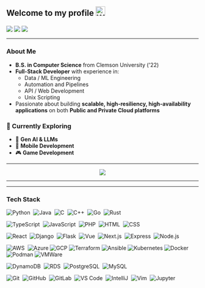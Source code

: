 <h2 align="left">

  Welcome to my profile
    <img src="https://raw.githubusercontent.com/Tarikul-Islam-Anik/Animated-Fluent-Emojis/master/Emojis/Hand%20gestures/Waving%20Hand.png" alt="Waving Hand" width="25" height="25" />
</h2>

<p align="left">
<a href="https://mikebrandin.com"><img src="https://img.shields.io/badge/Portfolio Website-222222?style=for-the-badge&logo=none%20Pages&logoColor=white"/></a>
<a href="https://linkedin.com/in/mikebrandin"><img src="https://img.shields.io/badge/-LinkedIn-0077B5?style=for-the-badge&logo=linkedin&logoColor=white"/></a>
<a href="https://twitter.com/mikejbrandin"><img src="https://img.shields.io/badge/-Twitter-1DA1F2?style=for-the-badge&logo=twitter&logoColor=white"/></a>
</p>

---

### About Me  
- **B.S. in Computer Science** from Clemson University ('22)  
- **Full-Stack Developer** with experience in:  
  - Data / ML Engineering  
  - Automation and Pipelines
  - API / Web Development
  - Unix Scripting
- Passionate about building **scalable, high-resiliency, high-availability applications** on both **Public and Private Cloud platforms**  

### 🚀 Currently Exploring  
- 🧠 **Gen AI & LLMs**  
- 📱 **Mobile Development**  
- 🎮 **Game Development**  

---

<p align="center"><img src="https://github-readme-stats.vercel.app/api/top-langs/?username=mikebrandin&layout=compact&hide=HTML&theme=github_dark"></p>

---

---

### Tech Stack

<!--  Backend -->

![Python](https://img.shields.io/badge/-Python-05122A?style=flat&logo=python)&nbsp;
![Java](https://img.shields.io/badge/-Java-05122A?style=flat&logo=openjdk&logoColor=FFA518)&nbsp;
![C](https://img.shields.io/badge/-C-05122A?style=flat&logo=C&logoColor=A8B9CC)&nbsp;
![C++](https://img.shields.io/badge/-C++-05122A?style=flat&logo=C%2B%2B&logoColor=00599C)&nbsp;
![Go](https://img.shields.io/badge/-Go-05122A?style=flat&logo=go&logoColor=00ADD8)&nbsp;
![Rust](https://img.shields.io/badge/-Rust-05122A?style=flat&logo=rust&logoColor=E57324)&nbsp;

<!--  Frontend -->

![TypeScript](https://img.shields.io/badge/-TypeScript-05122A?style=flat&logo=typescript)&nbsp;
![JavaScript](https://img.shields.io/badge/-JavaScript-05122A?style=flat&logo=javascript)&nbsp;
![PHP](https://img.shields.io/badge/-PHP-05122A?style=flat&logo=php&logoColor=777BB4)&nbsp;
![HTML](https://img.shields.io/badge/-HTML-05122A?style=flat&logo=HTML5)&nbsp;
![CSS](https://img.shields.io/badge/-CSS-05122A?style=flat&logo=CSS3&logoColor=1572B6)&nbsp;

<!--  Web Frameworks -->

![React](https://img.shields.io/badge/-React-05122A?style=flat&logo=react&logoColor=61DAFB)&nbsp;
![Django](https://img.shields.io/badge/-Django-05122A?style=flat&logo=django&logoColor=092E20)&nbsp;
![Flask](https://img.shields.io/badge/-Flask-05122A?style=flat&logo=flask)&nbsp;
![Vue](https://img.shields.io/badge/-Vue-05122A?style=flat&logo=vue.js&logoColor=4FC08D)&nbsp;
![Next.js](https://img.shields.io/badge/-Next.js-05122A?style=flat&logo=next.js&logoColor=white)&nbsp;
![Express](https://img.shields.io/badge/-Express-05122A?style=flat&logo=express&logoColor=white)&nbsp;
![Node.js](https://img.shields.io/badge/-Node.js-05122A?style=flat&logo=node.js&logoColor=339933)&nbsp;

<!--  Cloud / Infra -->

![AWS](https://img.shields.io/badge/-AWS-05122A?style=flat&logo=amazon&logoColor=FF9900)&nbsp;
![Azure](https://img.shields.io/badge/-Azure-05122A?style=flat&logo=microsoft-azure&logoColor=0089D6)
![GCP](https://img.shields.io/badge/-Google_Cloud-05122A?style=flat&logo=google-cloud&logoColor=4285F4)
![Terraform](https://img.shields.io/badge/-Terraform-05122A?style=flat&logo=terraform&logoColor=7B42BC)
![Ansible](https://img.shields.io/badge/-Ansible-05122A?style=flat&logo=ansible&logoColor=white)
![Kubernetes](https://img.shields.io/badge/-Kubernetes-05122A?style=flat&logo=kubernetes&logoColor=3069DE)
![Docker](https://img.shields.io/badge/-Docker-05122A?style=flat&logo=docker&logoColor=2CA5E0)
![Podman](https://img.shields.io/badge/-Podman-05122A?style=flat&logo=podman&logoColor=892CA0)
![VMWare](https://img.shields.io/badge/-VMware-05122A?style=flat&logo=VMware&logoColor=white)

<!--  Databases -->

![DynamoDB](https://img.shields.io/badge/-DynamoDB-05122A?style=flat&logo=Amazon%20DynamoDB&logoColor=4053D6)&nbsp;
![RDS](https://img.shields.io/badge/-RDS-05122A?style=flat&logo=amazon-rds&logoColor=527FFF)&nbsp;
![PostgreSQL](https://img.shields.io/badge/-PostgreSQL-05122A?style=flat&logo=postgresql&logoColor=336791)&nbsp;
![MySQL](https://img.shields.io/badge/-MySQL-05122A?style=flat&logo=mysql&logoColor=4479A1)&nbsp;

<!--  Tools / CI/CD / IDEs -->

![Git](https://img.shields.io/badge/-Git-05122A?style=flat&logo=git)&nbsp;
![GitHub](https://img.shields.io/badge/-GitHub-05122A?style=flat&logo=github)&nbsp;
![GitLab](https://img.shields.io/badge/-GitLab-05122A?style=flat&logo=gitlab)&nbsp;
![VS Code](https://img.shields.io/badge/-VS%20Code-05122A?style=flat&logo=visual-studio-code&logoColor=0078D4)&nbsp;
![IntelliJ](https://img.shields.io/badge/-IntelliJ-05122A?style=flat&logo=intellij-idea&logoColor=000000)&nbsp;
![Vim](https://img.shields.io/badge/-Vim-05122A?style=flat&logo=vim&logoColor=11AB00)&nbsp;
![Jupyter](https://img.shields.io/badge/-Jupyter-05122A?style=flat&logo=jupyter&logoColor=F37626)&nbsp;
